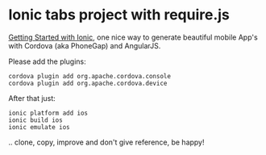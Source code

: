 # Ionic tabs project with require.js

[Getting Started with Ionic](http://ionicframework.com/getting-started/), one nice way to generate beautiful mobile App's with Cordova (aka PhoneGap) and AngularJS.

Please add the plugins:

```
cordova plugin add org.apache.cordova.console
cordova plugin add org.apache.cordova.device
```

After that just:

```
ionic platform add ios
ionic build ios
ionic emulate ios
```

.. clone, copy, improve and don't give reference, be happy!
